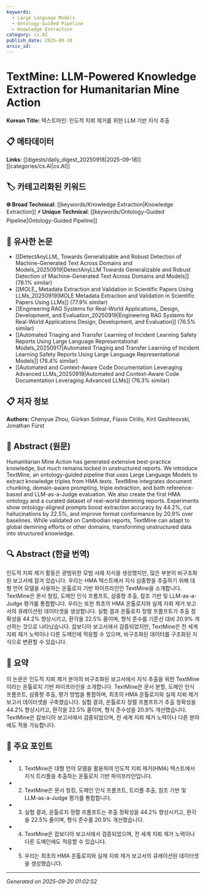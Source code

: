 ```yaml
---
keywords:
  - Large Language Models
  - Ontology-Guided Pipeline
  - Knowledge Extraction
category: cs.AI
publish_date: 2025-09-18
arxiv_id:
---
```


<!-- KEYWORD_LINKING_METADATA:
{
  "processed_timestamp": "2025-09-22 22:05:39.321033",
  "vocabulary_version": "1.0",
  "selected_keywords": [
    "Large Language Models",
    "Ontology-Guided Pipeline",
    "Knowledge Extraction"
  ],
  "rejected_keywords": [
    "Humanitarian Mine Action"
  ],
  "similarity_scores": {
    "Large Language Models": 0.8,
    "Ontology-Guided Pipeline": 0.7,
    "Knowledge Extraction": 0.72
  },
  "extraction_method": "AI_prompt_based",
  "budget_applied": true
}
-->

# TextMine: LLM-Powered Knowledge Extraction for Humanitarian Mine Action

**Korean Title:** 텍스트마인: 인도적 지뢰 제거를 위한 LLM 기반 지식 추출

## 📋 메타데이터

**Links**: [[digests/daily_digest_20250918|2025-09-18]]        [[categories/cs.AI|cs.AI]]

## 🏷️ 카테고리화된 키워드
**🌐 Broad Technical**: [[keywords/Knowledge Extraction|Knowledge Extraction]]
**⚡ Unique Technical**: [[keywords/Ontology-Guided Pipeline|Ontology-Guided Pipeline]]

## 🔗 유사한 논문
- [[DetectAnyLLM_ Towards Generalizable and Robust Detection of Machine-Generated Text Across Domains and Models_20250919|DetectAnyLLM Towards Generalizable and Robust Detection of Machine-Generated Text Across Domains and Models]] (78.1% similar)
- [[MOLE_ Metadata Extraction and Validation in Scientific Papers Using LLMs_20250919|MOLE Metadata Extraction and Validation in Scientific Papers Using LLMs]] (77.9% similar)
- [[Engineering RAG Systems for Real-World Applications_ Design, Development, and Evaluation_20250919|Engineering RAG Systems for Real-World Applications Design, Development, and Evaluation]] (76.5% similar)
- [[Automated Triaging and Transfer Learning of Incident Learning Safety Reports Using Large Language Representational Models_20250917|Automated Triaging and Transfer Learning of Incident Learning Safety Reports Using Large Language Representational Models]] (76.4% similar)
- [[Automated and Context-Aware Code Documentation Leveraging Advanced LLMs_20250919|Automated and Context-Aware Code Documentation Leveraging Advanced LLMs]] (76.3% similar)

## 📋 저자 정보

**Authors:** Chenyue Zhou, Gürkan Solmaz, Flavio Cirillo, Kiril Gashteovski, Jonathan Fürst

## 📄 Abstract (원문)

Humanitarian Mine Action has generated extensive best-practice knowledge, but
much remains locked in unstructured reports. We introduce TextMine, an
ontology-guided pipeline that uses Large Language Models to extract knowledge
triples from HMA texts. TextMine integrates document chunking, domain-aware
prompting, triple extraction, and both reference-based and LLM-as-a-Judge
evaluation. We also create the first HMA ontology and a curated dataset of
real-world demining reports. Experiments show ontology-aligned prompts boost
extraction accuracy by 44.2%, cut hallucinations by 22.5%, and improve format
conformance by 20.9% over baselines. While validated on Cambodian reports,
TextMine can adapt to global demining efforts or other domains, transforming
unstructured data into structured knowledge.

## 🔍 Abstract (한글 번역)

인도적 지뢰 제거 활동은 광범위한 모범 사례 지식을 생성했지만, 많은 부분이 비구조화된 보고서에 잠겨 있습니다. 우리는 HMA 텍스트에서 지식 삼중항을 추출하기 위해 대형 언어 모델을 사용하는 온톨로지 기반 파이프라인인 TextMine을 소개합니다. TextMine은 문서 청킹, 도메인 인식 프롬프트, 삼중항 추출, 참조 기반 및 LLM-as-a-Judge 평가를 통합합니다. 우리는 또한 최초의 HMA 온톨로지와 실제 지뢰 제거 보고서의 큐레이션된 데이터셋을 생성합니다. 실험 결과 온톨로지 정렬 프롬프트가 추출 정확성을 44.2% 향상시키고, 환각을 22.5% 줄이며, 형식 준수를 기준선 대비 20.9% 개선하는 것으로 나타났습니다. 캄보디아 보고서에서 검증되었지만, TextMine은 전 세계 지뢰 제거 노력이나 다른 도메인에 적응할 수 있으며, 비구조화된 데이터를 구조화된 지식으로 변환할 수 있습니다.

## 📝 요약

이 논문은 인도적 지뢰 제거 분야의 비구조화된 보고서에서 지식 추출을 위한 TextMine이라는 온톨로지 기반 파이프라인을 소개합니다. TextMine은 문서 분할, 도메인 인식 프롬프트, 삼중항 추출, 평가 방법을 통합하며, 최초의 HMA 온톨로지와 실제 지뢰 제거 보고서 데이터셋을 구축했습니다. 실험 결과, 온톨로지 정렬 프롬프트가 추출 정확성을 44.2% 향상시키고, 환각을 22.5% 줄이며, 형식 준수성을 20.9% 개선했습니다. TextMine은 캄보디아 보고서에서 검증되었으며, 전 세계 지뢰 제거 노력이나 다른 분야에도 적용 가능합니다.

## 🎯 주요 포인트

- 1. TextMine은 대형 언어 모델을 활용하여 인도적 지뢰 제거(HMA) 텍스트에서 지식 트리플을 추출하는 온톨로지 기반 파이프라인입니다.

- 2. TextMine은 문서 청킹, 도메인 인식 프롬프트, 트리플 추출, 참조 기반 및 LLM-as-a-Judge 평가를 통합합니다.

- 3. 실험 결과, 온톨로지 정렬 프롬프트는 추출 정확성을 44.2% 향상시키고, 환각을 22.5% 줄이며, 형식 준수를 20.9% 개선했습니다.

- 4. TextMine은 캄보디아 보고서에서 검증되었으며, 전 세계 지뢰 제거 노력이나 다른 도메인에도 적응할 수 있습니다.

- 5. 우리는 최초의 HMA 온톨로지와 실제 지뢰 제거 보고서의 큐레이션된 데이터셋을 생성했습니다.

---

*Generated on 2025-09-20 01:02:52*
